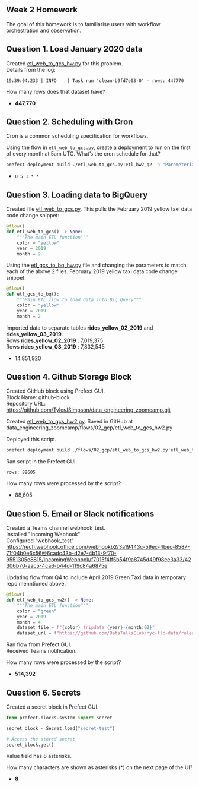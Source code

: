 ## Week 2 Homework

The goal of this homework is to familiarise users with workflow orchestration and observation. 


## Question 1. Load January 2020 data

Created [etl_web_to_gcs_hw.py](https://github.com/TylerJSimpson/data_engineering_zoomcamp/blob/main/week_2/homework/etl_web_to_gcs_hw.py) for this problem.  
Details from the log:  
```
19:39:04.233 | INFO    | Task run 'clean-b9fd7e03-0' - rows: 447770
```

How many rows does that dataset have?

* **447,770**


## Question 2. Scheduling with Cron

Cron is a common scheduling specification for workflows. 

Using the flow in `etl_web_to_gcs.py`, create a deployment to run on the first of every month at 5am UTC. What’s the cron schedule for that?

```bash
prefect deployment build ./etl_web_to_gcs.py:etl_hw2_q2 -n "Parameterized ETL" --cron "0 5 1 * *" -a
```

- `0 5 1 * *`


## Question 3. Loading data to BigQuery 

Created file [etl_web_to_gcs.py]([https://github.com/TylerJSimpson/data_engineering_zoomcamp/blob/main/week_2/etl_web_to_gcs.py](https://github.com/TylerJSimpson/data_engineering_zoomcamp/blob/main/week_2/homework/etl_web_to_gcs_hw2.py)).
This pulls the February 2019 yellow taxi data code change snippet:  
```python
@flow()
def etl_web_to_gcs() -> None:
    """The main ETL function"""
    color = "yellow"
    year = 2019
    month = 2
```

Using the [etl_gcs_to_bq_hw.py](https://github.com/TylerJSimpson/data_engineering_zoomcamp/tree/main/week_2/homework) file and changing the parameters to match each of the above 2 files.
February 2019 yellow taxi data code change snippet:  
```python
@flow()
def etl_gcs_to_bq():
    """Main ETL flow to load data into Big Query"""
    color = "yellow"
    year = 2019
    month = 2
```
Imported data to separate tables **rides_yellow_02_2019** and **rides_yellow_03_2019**.  
Rows **rides_yellow_02_2019** : 7,019,375  
Rows **rides_yellow_03_2019** : 7,832,545  


- 14,851,920


## Question 4. Github Storage Block

Created GitHub block using Prefect GUI.  
Block Name:  github-block  
Repository URL: https://github.com/TylerJSimpson/data_engineering_zoomcamp.git  

Created [etl_web_to_gcs_hw2.py](https://github.com/TylerJSimpson/data_engineering_zoomcamp/blob/main/week_2/homework/etl_web_to_gcs_hw2.py).
Saved in GitHub at data_engineering_zoomcamp/flows/02_gcp/etl_web_to_gcs_hw2.py  

Deployed this script.  
```bash
prefect deployment build ./flows/02_gcp/etl_web_to_gcs_hw2.py:etl_web_to_gcs_hw2 -n "GitHub Storage Flow" -sb github/github-block -o etl_web_to_gcs_hw2_github-deployment.yaml --apply
````

Ran script in the Prefect GUI.  

```
rows: 88605
```

How many rows were processed by the script?

- 88,605



## Question 5. Email or Slack notifications

Created a Teams channel webhook_test.  
Installed "Incoming Webhook"  
Configured "webhook_test"
https://recfi.webhook.office.com/webhookb2/3a19443c-59ec-4bec-8587-71f04b0e6c56@6cadc43b-d2e7-4b13-9f70-9551305e8815/IncomingWebhook/f7015f4ff5b54f9a8745d49f98ee3a33/42306b70-aac5-4ca6-b44d-119c84a6875e

Updating flow from Q4 to include April 2019 Green Taxi data in temporary repo menntioned above.  
```python
@flow()
def etl_web_to_gcs_hw2() -> None:
    """The main ETL function"""
    color = "green"
    year = 2019
    month = 4
    dataset_file = f"{color}_tripdata_{year}-{month:02}"
    dataset_url = f"https://github.com/DataTalksClub/nyc-tlc-data/releases/download/{color}/{dataset_file}.csv.gz"
```

Ran flow from Prefect GUI.  
Received Teams notification.  

How many rows were processed by the script?

- **514,392**


## Question 6. Secrets

Created a secret block in Prefect GUI.  

```python
from prefect.blocks.system import Secret

secret_block = Secret.load("secret-test")

# Access the stored secret
secret_block.get()
```

Value field has 8 asterisks.  

How many characters are shown as asterisks (*) on the next page of the UI?  

- **8**


